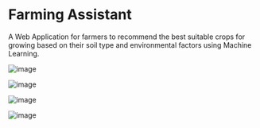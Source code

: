 # Farming Assistant

A Web Application for farmers to recommend the best suitable crops for growing based on their soil type and environmental factors using Machine Learning.

![image](https://user-images.githubusercontent.com/77771054/209670392-c16c215c-d336-4000-9a62-62492ac7386c.png)

![image](https://user-images.githubusercontent.com/77771054/209670484-c6e8430d-8dbb-4bb8-b547-ef443281f063.png)

![image](https://user-images.githubusercontent.com/77771054/209670537-00268604-6c2b-42a4-b0d9-433932dd8fb6.png)

![image](https://user-images.githubusercontent.com/77771054/209670591-8035c3f5-464f-4152-8f46-a424f7e9c68f.png)
